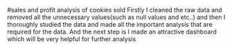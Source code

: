 #sales and profit analysis of cookies sold
Firstly I cleaned the raw data and removed all the unnecessary values(such as null values and etc..) and then I thoroughly studied the data and made all the important analysis that are required for the data.
And the next step is I made an attractive dashboard which will be very helpful for further analysis
